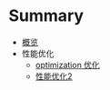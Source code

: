 # Summary

* [概览](chapter1/home.md)
* 性能优化
   * [optimization 优化](chapter1/section1.md)
   * [性能优化2](chapter1/section2.md)

